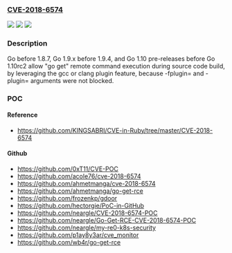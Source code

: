 ### [CVE-2018-6574](https://cve.mitre.org/cgi-bin/cvename.cgi?name=CVE-2018-6574)
![](https://img.shields.io/static/v1?label=Product&message=n%2Fa&color=blue)
![](https://img.shields.io/static/v1?label=Version&message=n%2Fa&color=blue)
![](https://img.shields.io/static/v1?label=Vulnerability&message=n%2Fa&color=brighgreen)

### Description

Go before 1.8.7, Go 1.9.x before 1.9.4, and Go 1.10 pre-releases before Go 1.10rc2 allow "go get" remote command execution during source code build, by leveraging the gcc or clang plugin feature, because -fplugin= and -plugin= arguments were not blocked.

### POC

#### Reference
- https://github.com/KINGSABRI/CVE-in-Ruby/tree/master/CVE-2018-6574

#### Github
- https://github.com/0xT11/CVE-POC
- https://github.com/acole76/cve-2018-6574
- https://github.com/ahmetmanga/cve-2018-6574
- https://github.com/ahmetmanga/go-get-rce
- https://github.com/frozenkp/gdoor
- https://github.com/hectorgie/PoC-in-GitHub
- https://github.com/neargle/CVE-2018-6574-POC
- https://github.com/neargle/Go-Get-RCE-CVE-2018-6574-POC
- https://github.com/neargle/my-re0-k8s-security
- https://github.com/p1ay8y3ar/cve_monitor
- https://github.com/wb4r/go-get-rce

